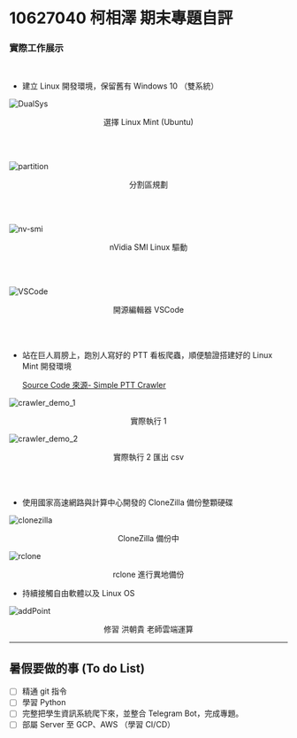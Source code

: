 # 10627040 柯相澤 期末專題自評

### 實際工作展示

<br>

+ 建立 Linux 開發環境，保留舊有 Windows 10 （雙系統）

![DualSys](https://github.com/xxzk/Project/raw/master/pic/Screenshot%20from%202020-06-06%2014-26-18.png "雙系統")

<p align="center"> 選擇 Linux Mint (Ubuntu) </p>

<br>
<br>

![partition](https://github.com/xxzk/Project/raw/master/pic/xzk_UX410_lsblk.png "")
<p align="center">分割區規劃</p>

<br>
<br>

![nv-smi](https://github.com/xxzk/Project/raw/master/pic/Screenshot%20from%202020-06-06%2014-40-22.png "nVidia SMI Linux 驅動")
<p align="center"> nVidia SMI Linux 驅動 </p>

<br>
<br>

![VSCode](https://github.com/xxzk/Project/raw/master/pic/VSCode_2.png "開源編輯器 VSCode")
<p align="center"> 開源編輯器 VSCode </p>

<br>
<br>

+ 站在巨人肩膀上，跑別人寫好的 PTT 看板爬蟲，順便驗證搭建好的 Linux Mint 開發環境

    [Source Code 來源- Simple PTT Crawler](https://github.com/chrisyang-tw/Simple_PTT_Crawler/)

![crawler_demo_1](https://github.com/xxzk/Project/raw/master/pic/Screenshot%20from%202019-12-27%2015-09-37.png "DEMO_1")
<p align="center"> 實際執行 1 </p>

![crawler_demo_2](https://github.com/xxzk/Project/raw/master/pic/Screenshot%20from%202020-06-06%2013-56-28.png "DEMO_2")
<p align="center"> 實際執行 2 匯出 csv </p>

<br>
<br>

+ 使用國家高速網路與計算中心開發的 CloneZilla 備份整顆硬碟


![clonezilla](https://github.com/xxzk/Project/raw/master/pic/clonezilla.jpg "CloneZilla")
<p align="center"> CloneZilla 備份中 </p>

![rclone](https://github.com/xxzk/Project/raw/master/pic/Screenshot%20from%202020-06-06%2022-26-08.png "rclone")
<p align="center"> rclone 進行異地備份 </p>

+ 持續接觸自由軟體以及 Linux OS

![addPoint](https://github.com/xxzk/Project/raw/master/pic/cloud_addPoint.png "加分表")
<p align="center"> 修習 洪朝貴 老師雲端運算 </p>

---

## 暑假要做的事 (To do List)

- [ ] 精通 git 指令
- [ ] 學習 Python 
- [ ] 完整把學生資訊系統爬下來，並整合 Telegram Bot，完成專題。
- [ ] 部屬 Server 至 GCP、AWS （學習 CI/CD） 

